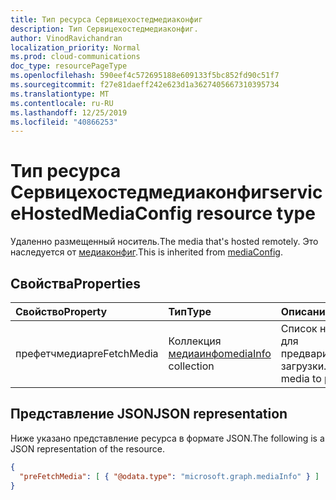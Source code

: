 ```yaml
---
title: Тип ресурса Сервицехостедмедиаконфиг
description: Тип Сервицехостедмедиаконфиг.
author: VinodRavichandran
localization_priority: Normal
ms.prod: cloud-communications
doc_type: resourcePageType
ms.openlocfilehash: 590eef4c572695188e609133f5bc852fd90c51f7
ms.sourcegitcommit: f27e81daeff242e623d1a3627405667310395734
ms.translationtype: MT
ms.contentlocale: ru-RU
ms.lasthandoff: 12/25/2019
ms.locfileid: "40866253"
---
```

# <a name="servicehostedmediaconfig-resource-type"></a><span data-ttu-id="f4452-103">Тип ресурса Сервицехостедмедиаконфиг</span><span class="sxs-lookup"><span data-stu-id="f4452-103">serviceHostedMediaConfig resource type</span></span>

<span data-ttu-id="f4452-104">Удаленно размещенный носитель.</span><span class="sxs-lookup"><span data-stu-id="f4452-104">The media that's hosted remotely.</span></span> <span data-ttu-id="f4452-105">Это наследуется от [медиаконфиг](mediaconfig.md).</span><span class="sxs-lookup"><span data-stu-id="f4452-105">This is inherited from [mediaConfig](mediaconfig.md).</span></span>

## <a name="properties"></a><span data-ttu-id="f4452-106">Свойства</span><span class="sxs-lookup"><span data-stu-id="f4452-106">Properties</span></span>

| <span data-ttu-id="f4452-107">Свойство</span><span class="sxs-lookup"><span data-stu-id="f4452-107">Property</span></span>                    | <span data-ttu-id="f4452-108">Тип</span><span class="sxs-lookup"><span data-stu-id="f4452-108">Type</span></span>                                                        | <span data-ttu-id="f4452-109">Описание</span><span class="sxs-lookup"><span data-stu-id="f4452-109">Description</span></span>                                       |
| :-------------------------- | :---------------------------------------------------------- | :-------------------------------------------------|
| <span data-ttu-id="f4452-110">префетчмедиа</span><span class="sxs-lookup"><span data-stu-id="f4452-110">preFetchMedia</span></span>               | <span data-ttu-id="f4452-111">Коллекция [медиаинфо](mediainfo.md)</span><span class="sxs-lookup"><span data-stu-id="f4452-111">[mediaInfo](mediainfo.md) collection</span></span>                        | <span data-ttu-id="f4452-112">Список носителей для предварительной загрузки.</span><span class="sxs-lookup"><span data-stu-id="f4452-112">The list of media to pre-fetch.</span></span>                   |


## <a name="json-representation"></a><span data-ttu-id="f4452-113">Представление JSON</span><span class="sxs-lookup"><span data-stu-id="f4452-113">JSON representation</span></span>

<span data-ttu-id="f4452-114">Ниже указано представление ресурса в формате JSON.</span><span class="sxs-lookup"><span data-stu-id="f4452-114">The following is a JSON representation of the resource.</span></span>

<!-- {
  "blockType": "resource",
  "optionalProperties": [
    "preFetchMedia"
  ],
  "baseType": "microsoft.graph.mediaConfig",
  "@odata.type": "microsoft.graph.serviceHostedMediaConfig"
}-->
```json
{
  "preFetchMedia": [ { "@odata.type": "microsoft.graph.mediaInfo" } ]
}
```

<!-- uuid: 8fcb5dbc-d5aa-4681-8e31-b001d5168d79
2015-10-25 14:57:30 UTC -->
<!--
{
  "type": "#page.annotation",
  "description": "serviceHostedMediaConfig resource",
  "keywords": "",
  "section": "documentation",
  "tocPath": "",
  "suppressions": []
}
-->
